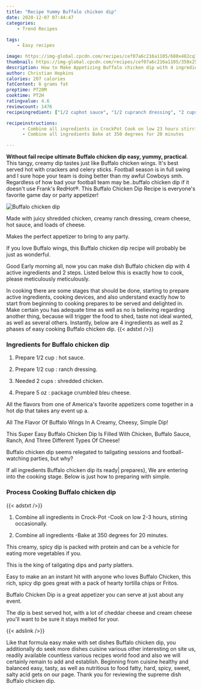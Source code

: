 ```yaml
---
title: "Recipe Yummy Buffalo chicken dip"
date: 2020-12-07 07:44:47
categories:
    - Trend Recipes
    
tags:
    - Easy recipes

image: https://img-global.cpcdn.com/recipes/cef07a6c216a1105/680x482cq70/buffalo-chicken-dip-recipe-main-photo.jpg
thumbnail: https://img-global.cpcdn.com/recipes/cef07a6c216a1105/350x250cq70/buffalo-chicken-dip-recipe-main-photo.jpg
description: How to Make Appetizing Buffalo chicken dip with 4 ingredients and 2 stages of easy cooking.
author: Christian Hopkins
calories: 207 calories
fatContent: 6 grams fat
preptime: PT20M
cooktime: PT2H
ratingvalue: 4.6
reviewcount: 1476
recipeingredient: ["1/2 cuphot sauce", "1/2 cupranch dressing", "2 cupsshredded chicken", "5 ozpackage crumbled bleu cheese"]

recipeinstructions: 
      - Combine all ingredients in CrockPot Cook on low 23 hours stirring occasionally 
      - Combine all ingredients Bake at 350 degrees for 20 minutes

---
```




**Without fail recipe ultimate Buffalo chicken dip easy, yummy, practical**. This tangy, creamy dip tastes just like Buffalo chicken wings. It&#39;s best served hot with crackers and celery sticks. Football season is in full swing and I sure hope your team is doing better than my awful Cowboys smh. Regardless of how bad your football team may be..buffalo chicken dip if it doesn&#39;t use Frank&#39;s RedHot®. This Buffalo Chicken Dip Recipe is everyone&#39;s favorite game day or party appetizer!


![Buffalo chicken dip](https://img-global.cpcdn.com/recipes/cef07a6c216a1105/680x482cq70/buffalo-chicken-dip-recipe-main-photo.jpg "Buffalo chicken dip")



Made with juicy shredded chicken, creamy ranch dressing, cream cheese, hot sauce, and loads of cheese.

Makes the perfect appetizer to bring to any party.

If you love Buffalo wings, this Buffalo chicken dip recipe will probably be just as wonderful.


Good Early morning all, now you can make dish Buffalo chicken dip with 4 active ingredients and 2 steps. Listed below this is exactly how to cook, please meticulously meticulously.

In cooking there are some stages that should be done, starting to prepare active ingredients, cooking devices, and also understand exactly how to start from beginning to cooking prepares to be served and delighted in. Make certain you has adequate time as well as no is believing regarding another thing, because will trigger the food to shed, taste not ideal wanted, as well as several others. Instantly, below are 4 ingredients as well as 2 phases of easy cooking Buffalo chicken dip.
{{< adstxt />}}

### Ingredients for Buffalo chicken dip


1. Prepare 1/2 cup : hot sauce.

1. Prepare 1/2 cup : ranch dressing.

1. Needed 2 cups : shredded chicken.

1. Prepare 5 oz : package crumbled bleu cheese.


All the flavors from one of America&#39;s favorite appetizers come together in a hot dip that takes any event up a.

All The Flavor Of Buffalo Wings In A Creamy, Cheesy, Simple Dip!

This Super Easy Buffalo Chicken Dip Is Filled With Chicken, Buffalo Sauce, Ranch, And Three Different Types Of Cheese!

Buffalo chicken dip seems relegated to tailgating sessions and football-watching parties, but why?


If all ingredients Buffalo chicken dip its ready| prepares}, We are entering into the cooking stage. Below is just how to preparing with simple.

### Process Cooking Buffalo chicken dip

{{< adstxt />}}


1. Combine all ingredients in Crock-Pot -Cook on low 2-3 hours, stirring occasionally.



1. Combine all ingredients -Bake at 350 degrees for 20 minutes.




This creamy, spicy dip is packed with protein and can be a vehicle for eating more vegetables if you.

This is the king of tailgating dips and party platters.

Easy to make an an instant hit with anyone who loves Buffalo Chicken, this rich, spicy dip goes great with a pack of hearty tortilla chips or Fritos.

Buffalo Chicken Dip is a great appetizer you can serve at just about any event.

The dip is best served hot, with a lot of cheddar cheese and cream cheese you&#39;ll want to be sure it stays melted for your.


{{< adslink />}}

Like that formula easy make with set dishes Buffalo chicken dip, you additionally do seek more dishes cuisine various other interesting on site us, readily available countless various recipes world food and also we will certainly remain to add and establish. Beginning from cuisine healthy and balanced easy, tasty, as well as nutritious to food fatty, hard, spicy, sweet, salty acid gets on our page. Thank you for reviewing the supreme dish Buffalo chicken dip.
